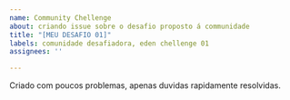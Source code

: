 ```yaml
---
name: Community Chellenge
about: criando issue sobre o desafio proposto á communidade
title: "[MEU DESAFIO 01]"
labels: comunidade desafiadora, eden chellenge 01
assignees: ''

---
```


Criado com poucos problemas, apenas duvidas rapidamente resolvidas.
